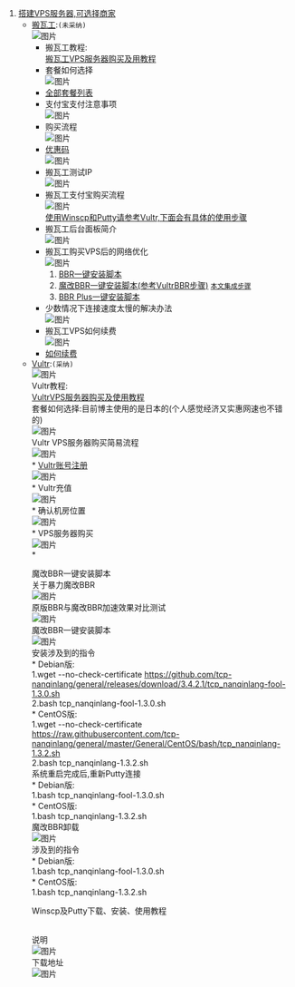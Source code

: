 1. [搭建VPS服务器,可选择商家](https://ssr.tools/55)
	- [搬瓦工](https://bwh88.net/index.php):`(未采纳)`  
		![图片](http://chuantu.xyz/t6/741/1605515862x1031866013.png)  
		* 搬瓦工教程:  
			[搬瓦工VPS服务器购买及用教程](https://ssr.tools/208)  
		* 套餐如何选择  
			![图片](http://chuantu.xyz/t6/741/1605517885x1033347913.png)  
		* [全部套餐列表](https://bwh88.net/cart.php?gid=1)  
		* 支付宝支付注意事项  
			![图片](http://chuantu.xyz/t6/741/1605518316x1031866013.png)  
		* 购买流程  
			![图片](http://chuantu.xyz/t6/741/1605518441x1031866013.png)  
		* [优惠码](https://www.wervps.com/bwh1pice)  
			![图片](http://chuantu.xyz/t6/741/1605518537x1700338641.png)  
		* 搬瓦工测试IP  
			![图片](http://chuantu.xyz/t6/741/1605519083x1031866013.png)  
		* 搬瓦工支付宝购买流程  
			![图片](http://chuantu.xyz/t6/741/1605520117x1700338641.png)  
			<a href="#winscpPutty">使用Winscp和Putty请参考Vultr,下面会有具体的使用步骤</a>  
		* 搬瓦工后台面板简介  
			![图片](http://chuantu.xyz/t6/741/1605520498x1031866013.png)  
		* 搬瓦工购买VPS后的网络优化  
			![图片](http://chuantu.xyz/t6/741/1605520616x1033347913.png)  
			1.	[BBR一键安装脚本](https://ssr.tools/199)  
			2.	[魔改BBR一键安装脚本(参考VultrBBR步骤)](https://ssr.tools/550) <a href="#end">`本文集成步骤`</a>  
			3.	[BBR Plus一键安装脚本](https://ssr.tools/1217)  
		* 少数情况下连接速度太慢的解决办法  
			![图片](http://chuantu.xyz/t6/741/1605521219x1031866013.png)  
		* 搬瓦工VPS如何续费  
			![图片](http://chuantu.xyz/t6/741/1605521262x1700338641.png)  
		* [如何续费](https://ssr.tools/1293)  
	- [Vultr](https://www.vultr.com/):`(采纳)`  
			![图片](http://chuantu.xyz/t6/741/1605515510x1700338641.png)  
			Vultr教程:  
			[VultrVPS服务器购买及使用教程](https://ssr.tools/216)  
			套餐如何选择:目前博主使用的是日本的(个人感觉经济又实惠网速也不错的)  
			![图片](http://chuantu.xyz/t6/741/1605522480x1033347913.jpg)  
			Vultr VPS服务器购买简易流程  
			![图片](http://chuantu.xyz/t6/741/1605522715x1031866013.png)  
				* [Vultr账号注册](https://www.vultr.com/)  
			![图片](http://chuantu.xyz/t6/741/1605522865x1700338641.png)  
				* Vultr充值  
			![图片](http://chuantu.xyz/t6/741/1605522979x1033347913.png)  
				* 确认机房位置  
			![图片](http://chuantu.xyz/t6/741/1605526887x1700338641.png)  
				* VPS服务器购买  
			![图片](http://chuantu.xyz/t6/741/1605527178x1700338641.png)  
				* <p id="end">魔改BBR一键安装脚本</font>  
				关于暴力魔改BBR  
			![图片](http://chuantu.xyz/t6/741/1605529964x1031866013.png)  
			原版BBR与魔改BBR加速效果对比测试  
			![图片](http://chuantu.xyz/t6/741/1605530222x1033347913.png)  
			魔改BBR一键安装脚本  
			![图片](http://chuantu.xyz/t6/741/1605530507x1700338641.png)  
			安装涉及到的指令  
			* Debian版:  
				1.wget --no-check-certificate https://github.com/tcp-nanqinlang/general/releases/download/3.4.2.1/tcp_nanqinlang-fool-1.3.0.sh  
				2.bash tcp_nanqinlang-fool-1.3.0.sh  
			* CentOS版:  
				1.wget --no-check-certificate https://raw.githubusercontent.com/tcp-nanqinlang/general/master/General/CentOS/bash/tcp_nanqinlang-1.3.2.sh  
				2.bash tcp_nanqinlang-1.3.2.sh  
			系统重启完成后,重新Putty连接  
			* Debian版:  
				1.bash tcp_nanqinlang-fool-1.3.0.sh  
			* CentOS版:  
				1.bash tcp_nanqinlang-1.3.2.sh  
			魔改BBR卸载  
			![图片](http://chuantu.xyz/t6/741/1605530913x1031866013.png)  
			涉及到的指令  
			* Debian版:  
				1.bash tcp_nanqinlang-fool-1.3.0.sh  
			* CentOS版:  
				1.bash tcp_nanqinlang-1.3.2.sh  
			<p id="winscpPutty">Winscp及Putty下载、安装、使用教程</p>  
			说明  
			![图片](http://chuantu.xyz/t6/741/1605531470x1033347913.png)  
			下载地址  
			![图片](http://chuantu.xyz/t6/741/1605531562x1031866013.png)  
